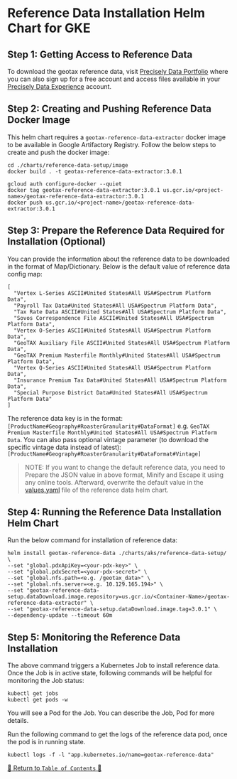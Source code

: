 # Reference Data Installation Helm Chart for GKE

## Step 1: Getting Access to Reference Data

To download the geotax reference data,
visit [Precisely Data Portfolio](https://dataguide.precisely.com/) where you can also sign up for a free account and
access files available in your [Precisely Data Experience](https://data.precisely.com/) account.

## Step 2: Creating and Pushing Reference Data Docker Image

This helm chart requires a `geotax-reference-data-extractor` docker image to be available in Google Artifactory Registry.
Follow the below steps to create and push the docker image:

```shell
cd ./charts/reference-data-setup/image
docker build . -t geotax-reference-data-extractor:3.0.1
```

```shell
gcloud auth configure-docker --quiet
docker tag geotax-reference-data-extractor:3.0.1 us.gcr.io/<project-name>/geotax-reference-data-extractor:3.0.1
docker push us.gcr.io/<project-name>/geotax-reference-data-extractor:3.0.1
```

## Step 3: Prepare the Reference Data Required for Installation (Optional)

You can provide the information about the reference data to be downloaded in the format of Map/Dictionary. 
Below is the default value of reference data config map:

```shell
[
  "Vertex L-Series ASCII#United States#All USA#Spectrum Platform Data",
  "Payroll Tax Data#United States#All USA#Spectrum Platform Data",
  "Tax Rate Data ASCII#United States#All USA#Spectrum Platform Data",
  "Sovos Correspondence File ASCII#United States#All USA#Spectrum Platform Data",
  "Vertex O-Series ASCII#United States#All USA#Spectrum Platform Data",
  "GeoTAX Auxiliary File ASCII#United States#All USA#Spectrum Platform Data",
  "GeoTAX Premium Masterfile Monthly#United States#All USA#Spectrum Platform Data",
  "Vertex Q-Series ASCII#United States#All USA#Spectrum Platform Data",
  "Insurance Premium Tax Data#United States#All USA#Spectrum Platform Data",
  "Special Purpose District Data#United States#All USA#Spectrum Platform Data"
]
```


The reference data key is in the format: `[ProductName#Geography#RoasterGranularity#DataFormat]` e.g. `GeoTAX Premium Masterfile Monthly#United States#All USA#Spectrum Platform Data`. You can also pass optional vintage parameter (to download the specific vintage data instead of latest): `[ProductName#Geography#RoasterGranularity#DataFormat#Vintage]`

> NOTE: If you want to change the default reference data, you need to Prepare the JSON value in above format, Minify and Escape it using any online tools.
Afterward, overwrite the default value in the [values.yaml](../../../charts/gke/reference-data-setup/values.yaml) file of the reference data helm chart.


## Step 4: Running the Reference Data Installation Helm Chart

Run the below command for installation of reference data:

```shell
helm install geotax-reference-data ./charts/aks/reference-data-setup/ \
--set "global.pdxApiKey=<your-pdx-key>" \
--set "global.pdxSecret=<your-pdx-secret>" \
--set "global.nfs.path=<e.g. /geotax_data>" \
--set "global.nfs.server=<e.g. 10.129.165.194>" \
--set "geotax-reference-data-setup.dataDownload.image.repository=us.gcr.io/<Container-Name>/geotax-reference-data-extractor" \
--set "geotax-reference-data-setup.dataDownload.image.tag=3.0.1" \
--dependency-update --timeout 60m
```

## Step 5: Monitoring the Reference Data Installation 

The above command triggers a Kubernetes Job to install reference data. Once the Job is in active state, following commands will be helpful for monitoring the Job status:

```shell
kubectl get jobs
kubectl get pods -w
```
You will see a Pod for the Job. You can describe the Job, Pod for more details.

Run the following command to get the logs of the reference data pod, once the pod is in running state.
```shell
kubectl logs -f -l "app.kubernetes.io/name=geotax-reference-data"
```

[🔗 Return to `Table of Contents` 🔗](../../../README.md#components)